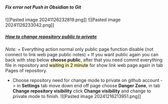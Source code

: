 ##### **Fix error not Push in Obsidian to Git**
![[Pasted image 20241126232819.png]]
![[Pasted image 20241126233042.png]]

##### [ **How to change repository public to private** ](https://github.com/paulphan504/Paul-notes/settings)

*Note:* 
	+ Everything action normal only public page function  disable (not connect to link web page public notes)
	+ If you want public again you can back with step below **choose public**, after that you need commit everything file in repository and <mark style="background: #FFF3A3A6;">waiting in 2 minute</mark> for show link web page again in tab Pages of repository.  

- Choose repository need for change mode to private on github account -> in **Settings** tab move down end off page choose **Danger Zone**, in tab **Change repository visibility** click **Change visibility** and change to private mode to finish.
![[Pasted image 20241216213951.png]]